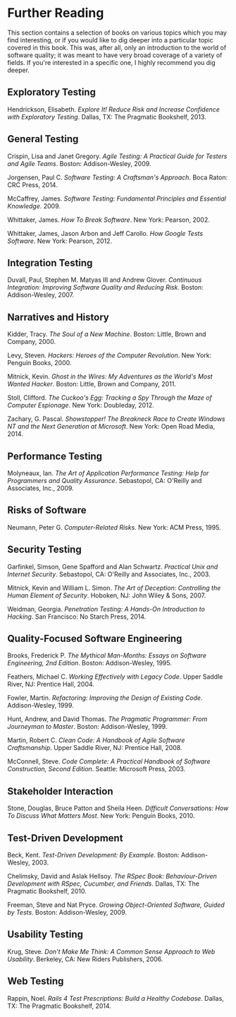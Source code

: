 # Further Reading

This section contains a selection of books on various topics which you may find interesting, or if you would like to dig deeper into a particular topic covered in this book.  This was, after all, only an introduction to the world of software quality; it was meant to have very broad coverage of a variety of fields.  If you're interested in a specific one, I highly recommend you dig deeper.

## Exploratory Testing

Hendrickson, Elisabeth. _Explore It! Reduce Risk and Increase Confidence with Exploratory Testing_. Dallas, TX: The Pragmatic Bookshelf, 2013.

## General Testing

Crispin, Lisa and Janet Gregory. _Agile Testing: A Practical Guide for Testers and Agile Teams_. Boston: Addison-Wesley, 2009.

Jorgensen, Paul C. _Software Testing: A Craftsman's Approach_. Boca Raton: CRC Press, 2014. 

McCaffrey, James. _Software Testing: Fundamental Principles and Essential Knowledge_. 2009.

Whittaker, James. _How To Break Software_. New York: Pearson, 2002.

Whittaker, James, Jason Arbon and Jeff Carollo. _How Google Tests Software_. New York: Pearson, 2012.

## Integration Testing

Duvall, Paul, Stephen M. Matyas III and Andrew Glover. _Continuous Integration: Improving Software Quality and Reducing Risk_. Boston: Addison-Wesley, 2007.

## Narratives and History

Kidder, Tracy. _The Soul of a New Machine_. Boston: Little, Brown and Company, 2000.

Levy, Steven. _Hackers: Heroes of the Computer Revolution_. New York: Penguin Books, 2000.

Mitnick, Kevin. _Ghost in the Wires: My Adventures as the World's Most Wanted Hacker_. Boston: Little, Brown and Company, 2011.

Stoll, Clifford. _The Cuckoo's Egg: Tracking a Spy Through the Maze of Computer Espionage_. New York: Doubleday, 2012.

Zachary, G. Pascal. _Showstopper! The Breakneck Race to Create Windows NT and the Next Generation at Microsoft_. New York: Open Road Media, 2014.

## Performance Testing

Molyneaux, Ian. _The Art of Application Performance Testing: Help for Programmers and Quality Assurance_. Sebastopol, CA: O'Reilly and Associates, Inc., 2009.

## Risks of Software

Neumann, Peter G. _Computer-Related Risks_. New York: ACM Press, 1995.

## Security Testing

Garfinkel, Simson, Gene Spafford and Alan Schwartz. _Practical Unix and Internet Security_. Sebastopol, CA: O'Reilly and Associates, Inc., 2003.

Mitnick, Kevin and William L. Simon. _The Art of Deception: Controlling the Human Element of Security_. Hoboken, NJ: John Wiley & Sons, 2007.

Weidman, Georgia. _Penetration Testing: A Hands-On Introduction to Hacking_. San Francisco: No Starch Press, 2014.

## Quality-Focused Software Engineering

Brooks, Frederick P. _The Mythical Man-Months: Essays on Software Engineering, 2nd Edition_. Boston: Addison-Wesley, 1995.

Feathers, Michael C. _Working Effectively with Legacy Code_. Upper Saddle River, NJ: Prentice Hall, 2004.

Fowler, Martin. _Refactoring: Improving the Design of Existing Code_. Addison-Wesley, 1999.

Hunt, Andrew, and David Thomas. _The Pragmatic Programmer: From Journeyman to Master_.  Boston: Addison-Wesley, 1999.

Martin, Robert C. _Clean Code: A Handbook of Agile Software Craftsmanship_. Upper Saddle River, NJ: Prentice Hall, 2008.

McConnell, Steve. _Code Complete: A Practical Handbook of Software Construction, Second Edition_. Seattle: Microsoft Press, 2003.

## Stakeholder Interaction

Stone, Douglas, Bruce Patton and Sheila Heen. _Difficult Conversations: How To Discuss What Matters Most_. New York: Penguin Books, 2010.

## Test-Driven Development

Beck, Kent. _Test-Driven Development: By Example_. Boston: Addison-Wesley, 2003.

Chelimsky, David and Aslak Hellsoy. _The RSpec Book: Behaviour-Driven Development with RSpec, Cucumber, and Friends_. Dallas, TX: The Pragmatic Bookshelf, 2010.

Freeman, Steve and Nat Pryce. _Growing Object-Oriented Software, Guided by Tests_. Boston: Addison-Wesley, 2009.

## Usability Testing

Krug, Steve. _Don't Make Me Think: A Common Sense Approach to Web Usability_. Berkeley, CA: New Riders Publishers, 2006.

## Web Testing

Rappin, Noel. _Rails 4 Test Prescriptions: Build a Healthy Codebase_. Dallas, TX: The Pragmatic Bookshelf, 2014.
